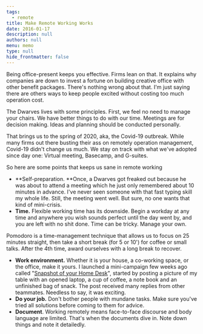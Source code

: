 ```yaml
---
tags: 
  - remote
title: Make Remote Working Works
date: 2016-01-17
description: null
authors: null
menu: memo
type: null
hide_frontmatter: false
---
```


Being office-present keeps you effective. Firms lean on that. It explains why companies are down to invest a fortune on building creative office with other benefit packages. There's nothing wrong about that. I'm just saying there are others ways to keep people excited without costing too much operation cost. 

The Dwarves lives with some principles. First, we feel no need to manage your chairs. We have better things to do with our time. Meetings are for decision making. Ideas and planning should be conducted personally.

That brings us to the spring of 2020, aka, the Covid-19 outbreak. While many firms out there busting their ass on remotely operation management, Covid-19 didn't change us much. We stay on track with what we've adopted since day one: Virtual meeting, Basecamp, and G-suites.

So here are some points that keeps us sane in remote working 

* **Self-preparation. **Once, a Dwarves got freaked out because he was about to attend a meeting which he just only remembered about 10 minutes in advance. I've never seen someone with that fast typing skill my whole life. Still, the meeting went well. But sure, no one wants that kind of mini-crisis.
* **Time.** Flexible working time has its downside. Begin a workday at any time and anywhere you wish sounds perfect until the day went by, and you are left with no shit done. Time can be tricky. Manage your own. 

Pomodoro is a time-management technique that allows us to focus on 25 minutes straight, then take a short break (for 5 or 10') for coffee or small talks. After the 4th time, award ourselves with a long break to recover. 

* **Work environment.** Whether it is your house, a co-working space, or the office, make it yours. I launched a mini-campaign few weeks ago called "[Snapshot of your Home Desk](https://medium.com/dwarves-foundation/dfstaythefhome-5e416a4c457c)", started by posting a picture of my table with an opened laptop, a cup of coffee, a note book and an unfinished bag of snack. The post received many replies from other teammates. Needless to say, it was exciting. 
* **Do your job.** Don't bother people with mundane tasks. Make sure you've tried all solutions before coming to them for advice.
* **Document**. Working remotely means face-to-face discourse and body language are limited. That's when the documents dive in. Note down things and note it detailedly.